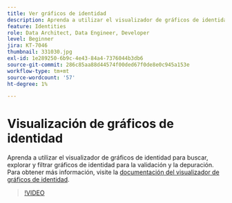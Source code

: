 ```yaml
---
title: Ver gráficos de identidad
description: Aprenda a utilizar el visualizador de gráficos de identidad para buscar, explorar y filtrar gráficos de identidad para la validación y la depuración.
feature: Identities
role: Data Architect, Data Engineer, Developer
level: Beginner
jira: KT-7046
thumbnail: 331030.jpg
exl-id: 1e289250-6b9c-4e43-84a4-7376044b3db6
source-git-commit: 286c85aa88d44574f00ded67f0de8e0c945a153e
workflow-type: tm+mt
source-wordcount: '57'
ht-degree: 1%

---
```


# Visualización de gráficos de identidad

Aprenda a utilizar el visualizador de gráficos de identidad para buscar, explorar y filtrar gráficos de identidad para la validación y la depuración. Para obtener más información, visite la [documentación del visualizador de gráficos de identidad](https://experienceleague.adobe.com/docs/experience-platform/identity/ui/identity-graph-viewer.html?lang=es).

>[!VIDEO](https://video.tv.adobe.com/v/331030?learn=on&enablevpops)


